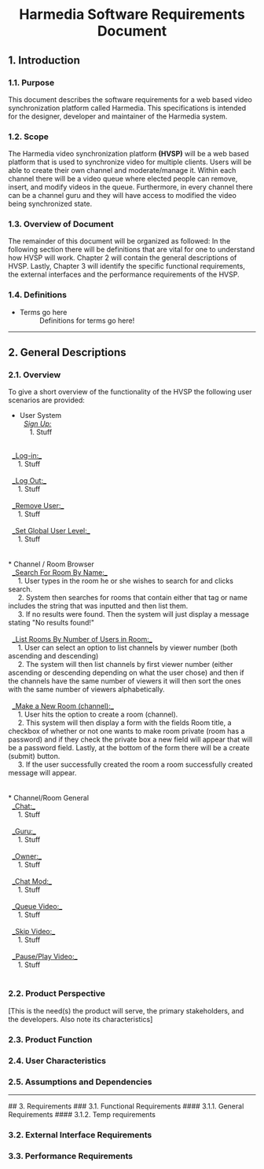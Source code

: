 

# <center>Harmedia Software Requirements Document</center>

## 1. Introduction
### 1.1. Purpose
This document describes the software requirements for a web based video synchronization platform called Harmedia.  This specifications is intended for the designer, developer and maintainer of the Harmedia system.

### 1.2. Scope
The Harmedia video synchronization platform **(HVSP)** will be a web based platform that is used to synchronize video for multiple clients.  Users will be able to create their own channel and moderate/manage it.  Within each channel there will be a video queue where elected people can remove, insert, and modify videos in the queue.  Furthermore, in every channel there can be a channel guru and they will have access to modified the video being synchronized state.

### 1.3. Overview of Document
The remainder of this document will be organized as followed: In the following section there will be definitions that are vital for one to understand how HVSP will work.  Chapter 2 will contain the general descriptions of HVSP.  Lastly, Chapter 3  will identify the specific functional requirements, the external interfaces and the performance requirements of the HVSP.

### 1.4. Definitions
<ul>
  <li>
    <dt>Terms go here</dt>
    <dd>Definitions for terms go here!</dd>
  </li>
</ul>

<hr />

## 2. General Descriptions

### 2.1. Overview
To give a short overview of the functionality of the HVSP the following user scenarios are provided:
<!-- Sipp's Section -->
* User System <br />
&nbsp; <u>_Sign Up:_</u> <br />
&nbsp;&nbsp;&nbsp;&nbsp; 1. Stuff <br />
<br />
&nbsp; <u>_Log-in:_</u> <br />
&nbsp;&nbsp;&nbsp;&nbsp; 1. Stuff <br />
<br />
&nbsp; <u>_Log Out:_</u> <br />
&nbsp;&nbsp;&nbsp;&nbsp; 1. Stuff <br />
<br />
&nbsp; <u>_Remove User:_</u> <br />
&nbsp;&nbsp;&nbsp;&nbsp; 1. Stuff <br />
<br />
&nbsp; <u>_Set Global User Level:_</u> <br />
&nbsp;&nbsp;&nbsp;&nbsp; 1. Stuff <br />
<br />
<br />
<!-- Christian's section -->
* Channel / Room Browser <br />
&nbsp; <u>_Search For Room By Name:_</u> <br />
&nbsp;&nbsp;&nbsp;&nbsp; 1.  User types in the room he or she wishes to search for and clicks search. <br />
&nbsp;&nbsp;&nbsp;&nbsp; 2.  System then searches for rooms that contain either that tag or name includes the string that was inputted and then list them. <br />
&nbsp;&nbsp;&nbsp;&nbsp; 3.  If no results were found.  Then the system will just display a message stating "No results found!"<br />
<br />
&nbsp; <u>_List Rooms By Number of Users in Room:_</u> <br />
&nbsp;&nbsp;&nbsp;&nbsp; 1. User can select an option to list channels by viewer number (both ascending and descending)<br />
&nbsp;&nbsp;&nbsp;&nbsp; 2.  The system will then list channels by first viewer number (either ascending or descending depending on what the user chose) and then if the channels have the same number of viewers it will then sort the ones with the same number of viewers alphabetically.<br />
<br />
<!-- Should we take into account error cases? -->
&nbsp; <u>_Make a New Room (channel):_</u> <br />
&nbsp;&nbsp;&nbsp;&nbsp; 1.  User hits the option to create a room (channel). <br />
&nbsp;&nbsp;&nbsp;&nbsp; 2.  This system will then display a form with the fields Room title, a checkbox of whether or not one wants to make room private (room has a password) and if they check the private box a new field will appear that will be a password field.  Lastly, at the bottom of the form there will be a create (submit) button. <br />
&nbsp;&nbsp;&nbsp;&nbsp; 3.  If the user successfully created the room a room successfully created message will appear.<br />
<br />
<!-- Should I have an edit room option here (or should Austin have that) -->
<br />
<!-- Austin's Section -->
* Channel/Room General <br />
&nbsp; <u>_Chat:_</u> <br />
&nbsp;&nbsp;&nbsp;&nbsp; 1. Stuff <br />
<br />
&nbsp; <u>_Guru:_</u> <br />
&nbsp;&nbsp;&nbsp;&nbsp; 1. Stuff <br />
<br />
&nbsp; <u>_Owner:_</u> <br />
&nbsp;&nbsp;&nbsp;&nbsp; 1. Stuff <br />
<br />
&nbsp; <u>_Chat Mod:_</u> <br />
&nbsp;&nbsp;&nbsp;&nbsp; 1. Stuff <br />
<br />
&nbsp; <u>_Queue Video:_</u> <br />
&nbsp;&nbsp;&nbsp;&nbsp; 1. Stuff <br />
<br />
&nbsp; <u>_Skip Video:_</u> <br />
&nbsp;&nbsp;&nbsp;&nbsp; 1. Stuff <br />
<br />
&nbsp; <u>_Pause/Play Video:_</u> <br />
&nbsp;&nbsp;&nbsp;&nbsp; 1. Stuff <br />
<br />


### 2.2. Product Perspective
[This is the need(s) the product will serve, the primary stakeholders, and the developers.  Also note its characteristics]

### 2.3.  Product Function


### 2.4. User Characteristics
### 2.5. Assumptions and Dependencies

<hr />
## 3. Requirements
### 3.1. Functional Requirements
#### 3.1.1. General Requirements
#### 3.1.2. Temp requirements

### 3.2. External Interface Requirements

### 3.3.  Performance Requirements
